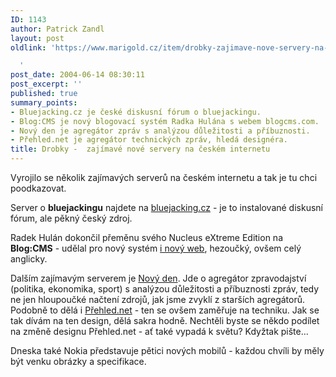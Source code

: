 ```yaml
---
ID: 1143
author: Patrick Zandl
layout: post
oldlink: 'https://www.marigold.cz/item/drobky-zajimave-nove-servery-na-ceskem-internetu

  '
post_date: 2004-06-14 08:30:11
post_excerpt: ''
published: true
summary_points:
- Bluejacking.cz je české diskusní fórum o bluejackingu.
- Blog:CMS je nový blogovací systém Radka Hulána s webem blogcms.com.
- Nový den je agregátor zpráv s analýzou důležitosti a příbuznosti.
- Přehled.net je agregátor technických zpráv, hledá designéra.
title: Drobky -  zajímavé nové servery na českém internetu
---
```


<p>
Vyrojilo se několik zajímavých serverů na českém internetu a tak je tu chci poodkazovat. </p>

<p>
Server o <b>bluejackingu</b> najdete na <a href="http://www.bluejacking.cz">bluejacking.cz</a> - je to instalované diskusní fórum, ale pěkný český zdroj. </p>

<p>
Radek Hulán dokončil přeměnu svého Nucleus eXtreme Edition na <b>Blog:CMS</b> - udělal pro nový systém <a href="http://www.blogcms.com">i nový web</a>, hezoučký, ovšem celý anglicky. </p>

<p>
Dalším zajímavým serverem je <a href="http://www.novyden.cz/">Nový den</a>. Jde o agregátor zpravodajství (politika, ekonomika, sport) s analýzou důležitosti a příbuznosti zpráv, tedy ne jen hloupoučké načtení zdrojů, jak jsme zvyklí z starších agregátorů. Podobně to dělá i <a href="http://www.prehled.net">Přehled.net</a> - ten se ovšem zaměřuje na techniku. Jak se tak dívám na ten design, dělá sakra hodně. Nechtěli byste se někdo podílet na změně designu Přehled.net - ať také vypadá k světu? Kdyžtak pište...</p>

<p>
Dneska také Nokia představuje pětici nových mobilů - každou chvíli by měly být venku obrázky a specifikace.
</p>
